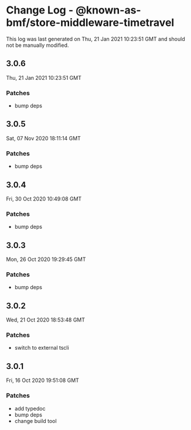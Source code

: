 # Change Log - @known-as-bmf/store-middleware-timetravel

This log was last generated on Thu, 21 Jan 2021 10:23:51 GMT and should not be manually modified.

## 3.0.6
Thu, 21 Jan 2021 10:23:51 GMT

### Patches

- bump deps

## 3.0.5
Sat, 07 Nov 2020 18:11:14 GMT

### Patches

- bump deps

## 3.0.4
Fri, 30 Oct 2020 10:49:08 GMT

### Patches

- bump deps

## 3.0.3
Mon, 26 Oct 2020 19:29:45 GMT

### Patches

- bump deps

## 3.0.2
Wed, 21 Oct 2020 18:53:48 GMT

### Patches

- switch to external tscli

## 3.0.1
Fri, 16 Oct 2020 19:51:08 GMT

### Patches

- add typedoc
- bump deps
- change build tool

